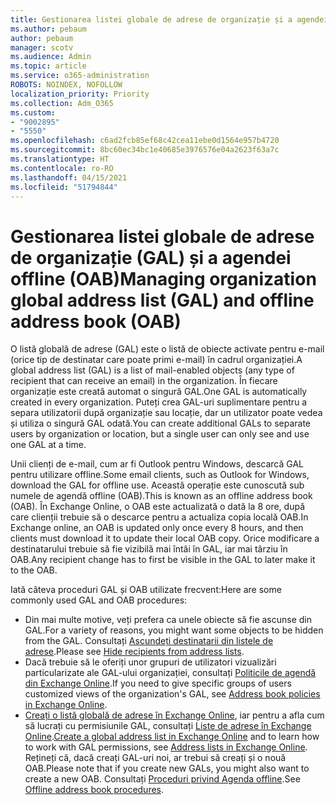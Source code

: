 ```yaml
---
title: Gestionarea listei globale de adrese de organizație și a agendei offline
ms.author: pebaum
author: pebaum
manager: scotv
ms.audience: Admin
ms.topic: article
ms.service: o365-administration
ROBOTS: NOINDEX, NOFOLLOW
localization_priority: Priority
ms.collection: Adm_O365
ms.custom:
- "9002895"
- "5550"
ms.openlocfilehash: c6ad2fcb85ef68c42cea11ebe0d1564e957b4720
ms.sourcegitcommit: 8bc60ec34bc1e40685e3976576e04a2623f63a7c
ms.translationtype: HT
ms.contentlocale: ro-RO
ms.lasthandoff: 04/15/2021
ms.locfileid: "51794844"
---
```

# <a name="managing-organization-global-address-list-gal-and-offline-address-book-oab"></a><span data-ttu-id="33cba-102">Gestionarea listei globale de adrese de organizație (GAL) și a agendei offline (OAB)</span><span class="sxs-lookup"><span data-stu-id="33cba-102">Managing organization global address list (GAL) and offline address book (OAB)</span></span>

<span data-ttu-id="33cba-103">O listă globală de adrese (GAL) este o listă de obiecte activate pentru e-mail (orice tip de destinatar care poate primi e-mail) în cadrul organizației.</span><span class="sxs-lookup"><span data-stu-id="33cba-103">A global address list (GAL) is a list of mail-enabled objects (any type of recipient that can receive an email) in the organization.</span></span> <span data-ttu-id="33cba-104">În fiecare organizație este creată automat o singură GAL.</span><span class="sxs-lookup"><span data-stu-id="33cba-104">One GAL is automatically created in every organization.</span></span> <span data-ttu-id="33cba-105">Puteți crea GAL-uri suplimentare pentru a separa utilizatorii după organizație sau locație, dar un utilizator poate vedea și utiliza o singură GAL odată.</span><span class="sxs-lookup"><span data-stu-id="33cba-105">You can create additional GALs to separate users by organization or location, but a single user can only see and use one GAL at a time.</span></span>

<span data-ttu-id="33cba-106">Unii clienți de e-mail, cum ar fi Outlook pentru Windows, descarcă GAL pentru utilizare offline.</span><span class="sxs-lookup"><span data-stu-id="33cba-106">Some email clients, such as Outlook for Windows, download the GAL for offline use.</span></span> <span data-ttu-id="33cba-107">Această operație este cunoscută sub numele de agendă offline (OAB).</span><span class="sxs-lookup"><span data-stu-id="33cba-107">This is known as an offline address book (OAB).</span></span> <span data-ttu-id="33cba-108">În Exchange Online, o OAB este actualizată o dată la 8 ore, după care clienții trebuie să o descarce pentru a actualiza copia locală OAB.</span><span class="sxs-lookup"><span data-stu-id="33cba-108">In Exchange online, an OAB is updated only once every 8 hours, and then clients must download it to update their local OAB copy.</span></span> <span data-ttu-id="33cba-109">Orice modificare a destinatarului trebuie să fie vizibilă mai întâi în GAL, iar mai târziu în OAB.</span><span class="sxs-lookup"><span data-stu-id="33cba-109">Any recipient change has to first be visible in the GAL to later make it to the OAB.</span></span>

<span data-ttu-id="33cba-110">Iată câteva proceduri GAL și OAB utilizate frecvent:</span><span class="sxs-lookup"><span data-stu-id="33cba-110">Here are some commonly used GAL and OAB procedures:</span></span>

- <span data-ttu-id="33cba-111">Din mai multe motive, veți prefera ca unele obiecte să fie ascunse din GAL.</span><span class="sxs-lookup"><span data-stu-id="33cba-111">For a variety of reasons, you might want some objects to be hidden from the GAL.</span></span> <span data-ttu-id="33cba-112">Consultați [Ascundeți destinatarii din listele de adrese](https://docs.microsoft.com/exchange/address-books/address-lists/manage-address-lists#hide-recipients-from-address-lists).</span><span class="sxs-lookup"><span data-stu-id="33cba-112">Please see [Hide recipients from address lists](https://docs.microsoft.com/exchange/address-books/address-lists/manage-address-lists#hide-recipients-from-address-lists).</span></span>
- <span data-ttu-id="33cba-113">Dacă trebuie să le oferiți unor grupuri de utilizatori vizualizări particularizate ale GAL-ului organizației, consultați [Politicile de agendă din Exchange Online](https://docs.microsoft.com/exchange/address-books/address-book-policies/address-book-policies).</span><span class="sxs-lookup"><span data-stu-id="33cba-113">If you need to give specific groups of users customized views of the organization's GAL, see [Address book policies in Exchange Online](https://docs.microsoft.com/exchange/address-books/address-book-policies/address-book-policies).</span></span>
- <span data-ttu-id="33cba-114">[Creați o listă globală de adrese în Exchange Online](https://docs.microsoft.com/exchange/address-books/address-lists/create-global-address-list), iar pentru a afla cum să lucrați cu permisiunile GAL, consultați [Liste de adrese în Exchange Online](https://docs.microsoft.com/exchange/address-books/address-lists/address-lists).</span><span class="sxs-lookup"><span data-stu-id="33cba-114">[Create a global address list in Exchange Online](https://docs.microsoft.com/exchange/address-books/address-lists/create-global-address-list) and to learn how to work with GAL permissions, see [Address lists in Exchange Online](https://docs.microsoft.com/exchange/address-books/address-lists/address-lists).</span></span> <span data-ttu-id="33cba-115">Rețineți că, dacă creați GAL-uri noi, ar trebui să creați și o nouă OAB.</span><span class="sxs-lookup"><span data-stu-id="33cba-115">Please note that if you create new GALs, you might also want to create a new OAB.</span></span> <span data-ttu-id="33cba-116">Consultați [Proceduri privind Agenda offline](https://docs.microsoft.com/exchange/address-books/offline-address-books/offline-address-book-procedures).</span><span class="sxs-lookup"><span data-stu-id="33cba-116">See [Offline address book procedures](https://docs.microsoft.com/exchange/address-books/offline-address-books/offline-address-book-procedures).</span></span>
